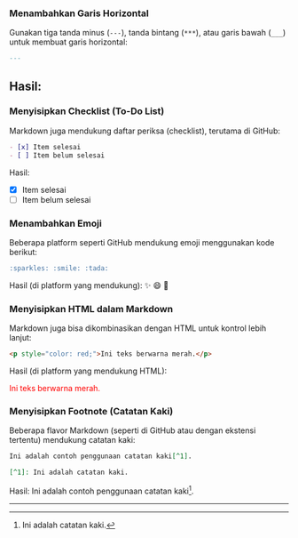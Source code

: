### Menambahkan Garis Horizontal
Gunakan tiga tanda minus (`---`), tanda bintang (`***`), atau garis bawah (`___`) untuk membuat garis horizontal:

```markdown
---
```
Hasil:
---

### Menyisipkan Checklist (To-Do List)
Markdown juga mendukung daftar periksa (checklist), terutama di GitHub:

```markdown
- [x] Item selesai
- [ ] Item belum selesai
```
Hasil:
- [x] Item selesai  
- [ ] Item belum selesai

### Menambahkan Emoji
Beberapa platform seperti GitHub mendukung emoji menggunakan kode berikut:

```markdown
:sparkles: :smile: :tada:
```
Hasil (di platform yang mendukung): ✨ 😄 🎉

### Menyisipkan HTML dalam Markdown
Markdown juga bisa dikombinasikan dengan HTML untuk kontrol lebih lanjut:

```markdown
<p style="color: red;">Ini teks berwarna merah.</p>
```
Hasil (di platform yang mendukung HTML):
<p style="color: red;">Ini teks berwarna merah.</p>

### Menyisipkan Footnote (Catatan Kaki)
Beberapa flavor Markdown (seperti di GitHub atau dengan ekstensi tertentu) mendukung catatan kaki:

```markdown
Ini adalah contoh penggunaan catatan kaki[^1].

[^1]: Ini adalah catatan kaki.
```
Hasil:
Ini adalah contoh penggunaan catatan kaki[^1].

[^1]: Ini adalah catatan kaki.

---
